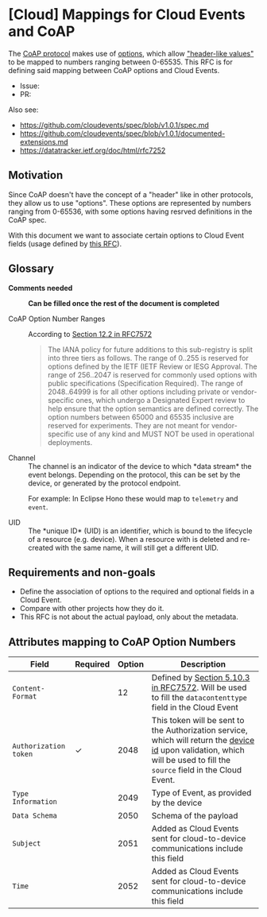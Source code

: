 # [Cloud] Mappings for Cloud Events and CoAP

The [CoAP protocol](https://datatracker.ietf.org/doc/html/rfc7252) makes use of [options](https://datatracker.ietf.org/doc/html/rfc7252#section-5.4), which allow ["header-like values"](https://datatracker.ietf.org/doc/html/rfc7252#section-12.2) to be mapped to numbers ranging between 0-65535. This RFC is for defining said mapping between CoAP options and Cloud Events.

* Issue: 
* PR: 

Also see:

* https://github.com/cloudevents/spec/blob/v1.0.1/spec.md
* https://github.com/cloudevents/spec/blob/v1.0.1/documented-extensions.md
* https://datatracker.ietf.org/doc/html/rfc7252

## Motivation

Since CoAP doesn't have the concept of a "header" like in other protocols, they allow us to use "options". These options are represented by numbers ranging from 0-65536, with some options having resrved definitions in the CoAP spec. 

With this document we want to associate certain options to Cloud Event fields (usage defined by [this RFC](https://github.com/pranav-bhatt/rfcs/blob/main/active/0003-cloud-events-mapping.md)).

## Glossary

<dl>
<dt>

**Comments needed**
</dt>

<dd>

**Can be filled once the rest of the document is completed**
</dd>

<dt>CoAP Option Number Ranges</dt>
<dd>

According to [Section 12.2 in RFC7572](https://datatracker.ietf.org/doc/html/rfc7252#section-12.2)

> The IANA policy for future additions to this sub-registry is split into three tiers as follows. The range of 0..255 is reserved for options defined by the IETF (IETF Review or IESG Approval. The range of 256..2047 is reserved for commonly used options with public specifications (Specification Required). The range of 2048..64999 is for all other options including private or vendor-specific ones, which undergo a Designated Expert review to help ensure that the option semantics are defined correctly.  The option numbers between 65000 and 65535 inclusive are reserved for experiments. They are not meant for vendor-specific use of any kind and MUST NOT be used in operational deployments.
</dd>

<dt>Channel</dt>
<dd>
The channel is an indicator of the device to which *data stream* the event belongs. Depending on the protocol, this
can be set by the device, or generated by the protocol endpoint.

For example: In Eclipse Hono these would map to `telemetry` and `event`.
</dd>

<dt>UID</dt>
<dd>
The *unique ID* (UID) is an identifier, which is bound to the lifecycle of a resource (e.g. device). When a resource
with is deleted and re-created with the same name, it will still get a different UID.
</dd>

</dl>

## Requirements and non-goals

* Define the association of options to the required and optional fields in a Cloud Event.
* Compare with other projects how they do it.
* This RFC is not about the actual payload, only about the metadata.

## Attributes mapping to CoAP Option Numbers

|         Field         | Required | Option | Description |
| --------------------- | -------- | ------ | ----------- |
|    `Content-Format`   |          |   12   | Defined by [Section 5.10.3 in RFC7572](https://datatracker.ietf.org/doc/html/rfc7252#section-5.10.3). Will be used to fill the `datacontenttype` field in the Cloud Event |
| `Authorization token` |    ✓     |  2048  | This token will be sent to the Authorization service, which will return the [device id](#device-id) upon validation, which will be used to fill the `source` field in the Cloud Event.|
|   `Type Information`  |          |  2049  | Type of Event, as provided by the device |
|     `Data Schema`     |          |  2050  | Schema of the payload |
|       `Subject`       |          |  2051  | Added as Cloud Events sent for cloud-to-device communications include this field |
|        `Time`         |          |  2052  | Added as Cloud Events sent for cloud-to-device communications include this field |